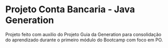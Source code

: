 # Projeto Conta Bancaria - Java Generation

Projeto feito com auxilio do Projeto Guia da Generation para consolidação do aprendizado durante o primeiro módulo do Bootcamp com foco em PO.
